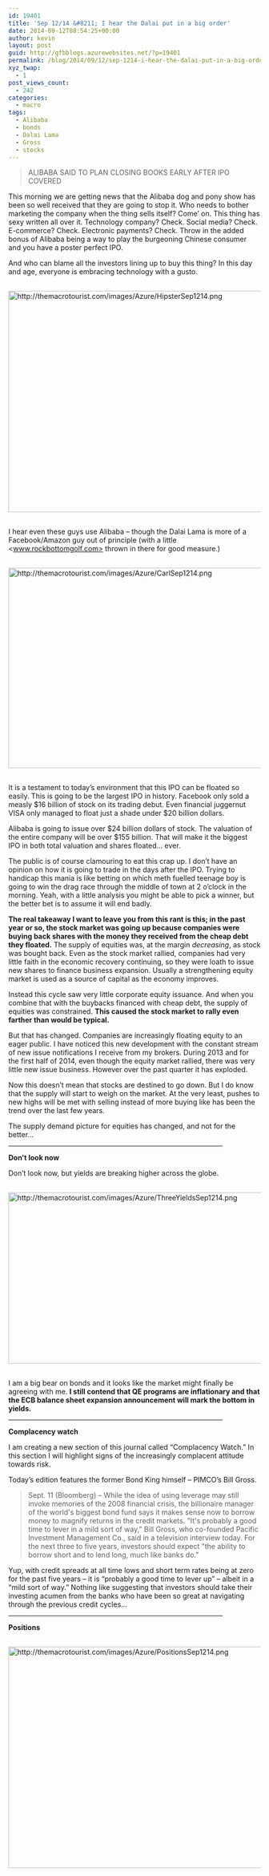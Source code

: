 ```yaml
---
id: 19401
title: 'Sep 12/14 &#8211; I hear the Dalai put in a big order'
date: 2014-09-12T08:54:25+00:00
author: kevin
layout: post
guid: http://gfbblogs.azurewebsites.net/?p=19401
permalink: /blog/2014/09/12/sep-1214-i-hear-the-dalai-put-in-a-big-order/
xyz_twap:
  - 1
post_views_count:
  - 242
categories:
  - macro
tags:
  - Alibaba
  - bonds
  - Dalai Lama
  - Gross
  - stocks
---
```

> ALIBABA SAID TO PLAN CLOSING BOOKS EARLY AFTER IPO COVERED

This morning we are getting news that the Alibaba dog and pony show has been so well received that they are going to stop it. Who needs to bother marketing the company when the thing sells itself? Come&#8217; on. This thing has sexy written all over it. Technology company? Check. Social media? Check. E-commerce? Check. Electronic payments? Check. Throw in the added bonus of Alibaba being a way to play the burgeoning Chinese consumer and you have a poster perfect IPO. 

And who can blame all the investors lining up to buy this thing? In this day and age, everyone is embracing technology with a gusto.


  <img src="http://themacrotourist.com/images/Azure/HipsterSep1214.png" style="margin:30px auto;display:block;" alt="http://themacrotourist.com/images/Azure/HipsterSep1214.png" width="600" height="442">

I hear even these guys use Alibaba &#8211; though the Dalai Lama is more of a Facebook/Amazon guy out of principle (with a little <www.rockbottomgolf.com> thrown in there for good measure.) 


  <img src="http://themacrotourist.com/images/Azure/CarlSep1214.png" style="margin:30px auto;display:block;" alt="http://themacrotourist.com/images/Azure/CarlSep1214.png" width="600" height="400">

It is a testament to today&#8217;s environment that this IPO can be floated so easily. This is going to be the largest IPO in history. Facebook only sold a measly $16 billion of stock on its trading debut. Even financial juggernut VISA only managed to float just a shade under $20 billion dollars. 

Alibaba is going to issue over $24 billion dollars of stock. The valuation of the entire company will be over $155 billion. That will make it the biggest IPO in both total valuation and shares floated&#8230; ever. 

The public is of course clamouring to eat this crap up. I don&#8217;t have an opinion on how it is going to trade in the days after the IPO. Trying to handicap this mania is like betting on which meth fuelled teenage boy is going to win the drag race through the middle of town at 2 o&#8217;clock in the morning. Yeah, with a little analysis you might be able to pick a winner, but the better bet is to assume it will end badly.

**The real takeaway I want to leave you from this rant is this; in the past year or so, the stock market was going up because companies were buying back shares with the money they received from the cheap debt they floated.** The supply of equities was, at the margin _decreasing_, as stock was bought back. Even as the stock market rallied, companies had very little faith in the economic recovery continuing, so they were loath to issue new shares to finance business expansion. Usually a strengthening equity market is used as a source of capital as the economy improves. 

Instead this cycle saw very little corporate equity issuance. And when you combine that with the buybacks financed with cheap debt, the supply of equities was constrained. **This caused the stock market to rally even farther than would be typical.** 

But that has changed. Companies are increasingly floating equity to an eager public. I have noticed this new development with the constant stream of new issue notifications I receive from my brokers. During 2013 and for the first half of 2014, even though the equity market rallied, there was very little new issue business. However over the past quarter it has exploded.

Now this doesn&#8217;t mean that stocks are destined to go down. But I do know that the supply will start to weigh on the market. At the very least, pushes to new highs will be met with selling instead of more buying like has been the trend over the last few years.

The supply demand picture for equities has changed, and not for the better&#8230;

<hr size="3" width="85%" />

**Don&#8217;t look now**

Don&#8217;t look now, but yields are breaking higher across the globe.


  <img src="http://themacrotourist.com/images/Azure/ThreeYieldsSep1214.png" style="margin:30px auto;display:block;" alt="http://themacrotourist.com/images/Azure/ThreeYieldsSep1214.png" width="600" height="342">

I am a big bear on bonds and it looks like the market might finally be agreeing with me. **I still contend that QE programs are inflationary and that the ECB balance sheet expansion announcement will mark the bottom in yields.**

<hr size="3" width="85%" />

**Complacency watch**

I am creating a new section of this journal called &#8220;Complacency Watch.&#8221; In this section I will highlight signs of the increasingly complacent attitude towards risk. 

Today&#8217;s edition features the former Bond King himself &#8211; PIMCO&#8217;s Bill Gross. 

> Sept. 11 (Bloomberg) &#8211; While the idea of using leverage may still invoke memories of the 2008 financial crisis, the billionaire manager of the world's biggest bond fund says it makes sense now to borrow money to magnify returns in the credit markets. "It's probably a good time to lever in a mild sort of way," Bill Gross, who co-founded Pacific Investment Management Co., said in a television interview today. For the next three to five years, investors should expect "the ability to borrow short and to lend long, much like banks do."

Yup, with credit spreads at all time lows and short term rates being at zero for the past five years &#8211; it is &#8220;probably a good time to lever up&#8221; &#8211; albeit in a &#8220;mild sort of way.&#8221; Nothing like suggesting that investors should take their investing acumen from the banks who have been so great at navigating through the previous credit cycles&#8230;

<hr size="3" width="85%" />

**Positions**


  <img src="http://themacrotourist.com/images/Azure/PositionsSep1214.png
" style="margin:30px auto;display:block;" alt="http://themacrotourist.com/images/Azure/PositionsSep1214.png
" width="600" height="442"></p>